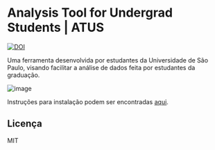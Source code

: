 # Analysis Tool for Undergrad Students | ATUS

[![DOI](https://zenodo.org/badge/DOI/10.5281/zenodo.4723864.svg)](https://doi.org/10.5281/zenodo.4723864)

Uma ferramenta desenvolvida por estudantes da Universidade de São Paulo, visando facilitar a análise de dados feita por estudantes da graduação.

![image](https://user-images.githubusercontent.com/48266854/113489486-eef77000-949a-11eb-988b-9d2ec7da7462.png)

Instruções para instalação podem ser encontradas [aqui](https://highelodevs.github.io/Analysis-Tool-for-Undergrad-Students/).

<a name="licensa"/></a>
## Licença
MIT
